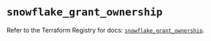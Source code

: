 # `snowflake_grant_ownership`

Refer to the Terraform Registry for docs: [`snowflake_grant_ownership`](https://registry.terraform.io/providers/snowflake-labs/snowflake/0.88.0/docs/resources/grant_ownership).
